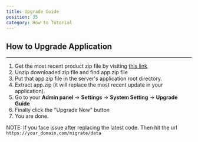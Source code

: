 ```yaml
---
title: Upgrade Guide
position: 35
category: How to Tutorial
---
```


## How to Upgrade Application
--------

1. Get the most recent product zip file by visiting [this link](https://codecanyon.net/downloads)
2. Unzip downloaded zip file and find app.zip file
3. Put that app.zip file in the server's application root directory.
4. Extract app.zip (it will replace the most recent update in your application).
5. Go to your **Admin panel** -> **Settings** -> **System Setting** -> **Upgrade Guide** 
5. Finally click the "Upgrade Now" button
8. You are done.

NOTE: If you face issue after replacing the latest code. Then hit the url `https://your_domain.com/migrate/data`


